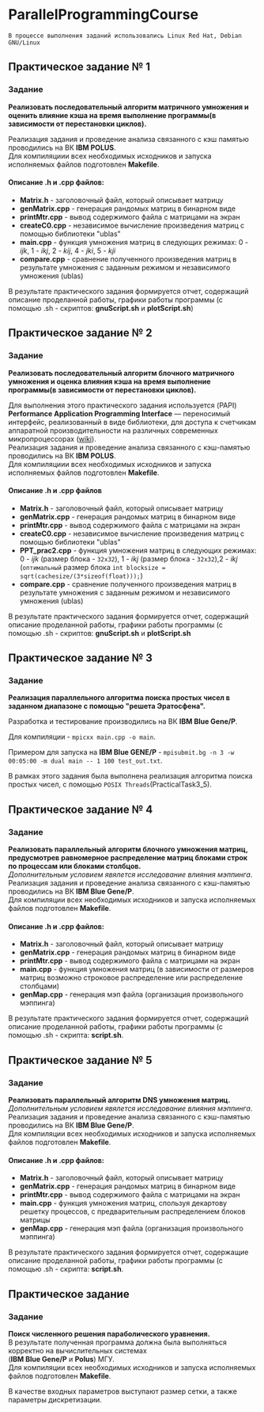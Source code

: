 # ParallelProgrammingCourse

`В процессе выполнения заданий использовались Linux Red Hat, Debian GNU/Linux`

## Практическое задание № 1 
### Задание
**Реализовать последовательный алгоритм матричного умножения и оценить влияние кэша на время выполнение программы(в зависимости от перестановки циклов).**  

Реализация задания и проведение анализа связанного с кэш памятью проводились на ВК **IBM POLUS**.  
Для компиляциии всех необходимых исходников и запуска исполняемых файлов подготовлен **Makefile**.

#### Описание .h и .cpp файлов:
 * **Matrix.h** - заголовочный файл, который описывает матрицу
 * **genMatrix.cpp** - генерация рандомых матриц в бинарном виде
 * **printMtr.cpp** - вывод содержимого файла с матрицами на экран
 * **createC0.cpp** - независимое вычисление произведения матриц с помощью библиотеки "ublas"
 * **main.cpp** - функция умножения матриц в следующих режимах: 0 - *ijk*, 1 - *ikj*, 2 - *kij*, 4 - *jki*, 5 - *kji* 
 * **compare.cpp** - сравнение полученного произведения матриц в результате умножения с заданным режимом и независимого умножения (ublas)

В результате практического задания формируется отчет, содержащий описание проделанной работы, графики работы программы (с помощью .sh - скриптов: **gnuScript.sh** и **plotScript.sh**)

## Практическое задание № 2
### Задание
**Реализовать последовательный алгоритм блочного матричного умножения и оценка влияния кэша на время выполнение программы(в зависимости от перестановки циклов).**  

Для выполнения этого практического задания используется (PAPI)
**Performance Application Programming Interface** — переносимый интерфейс, реализованный в виде библиотеки, для доступа к счетчикам аппаратной производительности на различных современных микропроцессорах ([wiki](https://ru.wikipedia.org/wiki/PAPI)).   
Реализация задания и проведение анализа связанного с кэш-памятью проводились на ВК **IBM POLUS**.  
Для компиляциии всех необходимых исходников и запуска исполняемых файлов подготовлен **Makefile**. 

#### Описание .h и .cpp файлов
 * **Matrix.h** - заголовочный файл, который описывает матрицу
 * **genMatrix.cpp** - генерация рандомых матриц в бинарном виде
 * **printMtr.cpp** - вывод содержимого файла с матрицами на экран
 * **createC0.cpp** - независимое вычисление произведения матриц с помощью библиотеки "ublas"
 * **PPT_prac2.cpp** - функция умножения матриц в следующих режимах: 0 - *ijk* (размер блока - `32x32`), 1 - *ikj* (размер блока - `32x32`),2 - *ikj* (`оптимальный` размер блока ```int blocksize = sqrt(cachesize/(3*sizeof(float)));```)
 * **compare.cpp** - сравнение полученного произведения матриц в результате умножения с заданным режимом и независимого умножения (ublas)

В результате практического задания формируется отчет, содержащий описание проделанной работы, графики работы программы (с помощью .sh - скриптов: **gnuScript.sh** и **plotScript.sh**

## Практическое задание № 3 
### Задание
__Реализация параллельного алгоритма поиска простых чисел в заданном диапазоне с помощью "решета Эратосфена".__

Разработка и тестирование производились на ВК **IBM Blue Gene/P**.

Для компиляции - `mpicxx main.cpp -o main`.

Примером для запуска на **IBM Blue GENE/P** - `mpisubmit.bg -n 3 -w 00:05:00 -m dual main -- 1 100 test_out.txt`.

В рамках этого задания была выполнена реализация алгоритма поиска простых чисел, с помощью `POSIX Threads`(PracticalTask3_5).

## Практическое задание № 4 
### Задание
__Реализовать параллельный алгоритм блочного умножения матриц, предусмотрев равномерное распределение матриц блоками строк по процессам или блоками столбцов.__  
*Дополнительным условием явялется исследование влияния мэппинга*.  
Реализация задания и проведение анализа связанного с кэш-памятью проводились на ВК **IBM Blue Gene/P**.  
Для компиляции всех необходимых исходников и запуска исполняемых файлов подготовлен **Makefile**.

#### Описание .h и .cpp файлов:
 * **Matrix.h** - заголовочный файл, который описывает матрицу
 * **genMatrix.cpp** - генерация рандомых матриц в бинарном виде
 * **printMtr.cpp** - вывод содержимого файла с матрицами на экран
 * **main.cpp** - функция умножения матриц (в зависимости от размеров матриц возможно строковое распределение или распределение столбцами)
 * **genMap.cpp** - генерация мэп файла (организация произвольного мэппинга)

В результате практического задания формируется отчет, содержащий описание проделанной работы, графики работы программы (с помощью .sh - скрипта: **script.sh**.

## Практическое задание № 5 
### Задание
__Реализовать параллельный алгоритм DNS умножения матриц.__  
*Дополнительным условием явялется исследование влияния мэппинга*.
Реализация задания и проведение анализа связанного с кэш-памятью проводились на ВК **IBM Blue Gene/P**.  
Для компиляции всех необходимых исходников и запуска исполняемых файлов подготовлен **Makefile**.

#### Описание .h и .cpp файлов:
 * **Matrix.h** - заголовочный файл, который описывает матрицу
 * **genMatrix.cpp** - генерация рандомых матриц в бинарном виде
 * **printMtr.cpp** - вывод содержимого файла с матрицами на экран
 * **main.cpp** - функция умножения матриц, спользуя декартову решетку процессов, с предварительным распределением блоков матрицы
 * **genMap.cpp** - генерация мэп файла (организация произвольного мэппинга)

В результате практического задания формируется отчет, содержащие описание проделанной работы, графики работы программы (с помощью .sh - скрипта: **script.sh**.  

## Практическое задание
### Задание
**Поиск численного решения параболического уравнения.**  
В результате полученная программа должна была выполняться корректно на вычислительных системах  
(**IBM Blue Gene/P** и **Polus**) МГУ.  
Для компиляции всех необходимых исходников и запуска исполняемых файлов подготовлен **Makefile**.  

В качестве входных параметров выступают размер сетки, а также параметры дискретизации.
